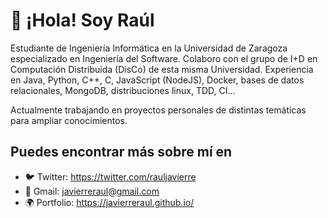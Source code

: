 # 👋 ¡Hola! Soy Raúl

Estudiante de Ingeniería Informática en la Universidad de Zaragoza especializado en Ingeniería del Software. Colaboro con el grupo de I+D en Computación Distribuida (DisCo) de esta misma Universidad. Experiencia en Java, Python, C++, C, JavaScript (NodeJS), Docker, bases de datos relacionales, MongoDB, distribuciones linux, TDD, CI...

Actualmente trabajando en proyectos personales de distintas temáticas para ampliar conocimientos.

## Puedes encontrar más sobre mí en
* 🐦 Twitter: https://twitter.com/rauljavierre
* 📩 Gmail: javierreraul@gmail.com
* 🌍 Portfolio: https://javierreraul.github.io/
